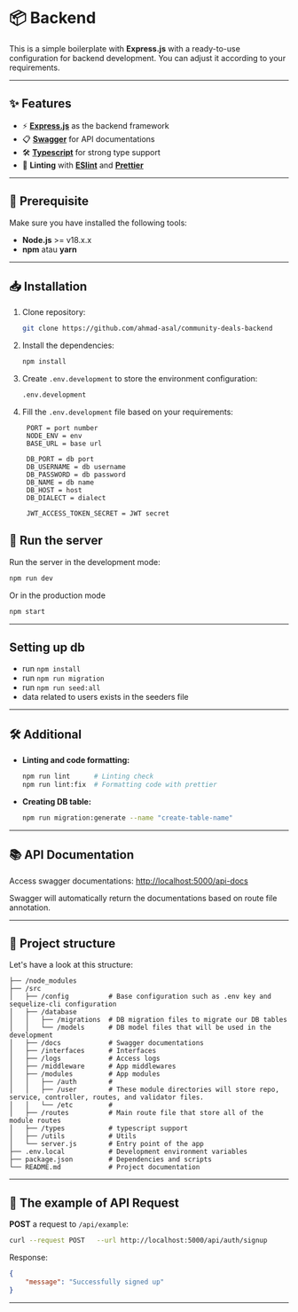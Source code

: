 
# 📦 Backend  

This is a simple boilerplate with **Express.js** with a ready-to-use configuration for backend development. You can adjust it according to your requirements.

---

## ✨ Features
- ⚡ [**Express.js**](https://expressjs.com/) as the backend framework
- 📋 [**Swagger**](https://swagger.io/docs/) for API documentations
- 🛠 [**Typescript**](https://www.typescriptlang.org/docs/) for strong type support
- 📄 **Linting** with [**ESlint**](https://eslint.org/docs/latest/) and [**Prettier**](https://prettier.io/docs/en/)

---

## 🚀 Prerequisite

Make sure you have installed the following tools:

- **Node.js** >= v18.x.x  
- **npm** atau **yarn**

---

## 📥 Installation

1. Clone repository:

   ```bash
   git clone https://github.com/ahmad-asal/community-deals-backend
   ```

2. Install the dependencies:

   ```bash
   npm install
   ```

3. Create `.env.development` to store the environment configuration:

   ```bash
   .env.development
   ```

4. Fill the `.env.development` file based on your requirements:

   ```
    PORT = port number
    NODE_ENV = env
    BASE_URL = base url
    
    DB_PORT = db port
    DB_USERNAME = db username
    DB_PASSWORD = db password
    DB_NAME = db name
    DB_HOST = host
    DB_DIALECT = dialect
    
    JWT_ACCESS_TOKEN_SECRET = JWT secret
   ```

## 🏃 Run the server

Run the server in the development mode:

```bash
npm run dev
```

Or in the production mode

```bash
npm start
```

---

## Setting up db

- run `npm install`
- run `npm run migration`
- run `npm run seed:all`
- data related to users exists in the seeders file
---

## 🛠 Additional

- **Linting and code formatting:**

  ```bash
  npm run lint      # Linting check
  npm run lint:fix  # Formatting code with prettier
  ```

- **Creating DB table:**

  ```bash
  npm run migration:generate --name "create-table-name"
  ```
---

## 📚 API Documentation

Access swagger documentations: [http://localhost:5000/api-docs](http://localhost:5000/api-docs)

Swagger will automatically return the documentations based on route file annotation.

---

## 📂 Project structure

Let's have a look at this structure:

```
├── /node_modules
├── /src                 
│   ├── /config          # Base configuration such as .env key and sequelize-cli configuration
│   ├── /database
│   │   ├── /migrations  # DB migration files to migrate our DB tables
│   │   └── /models      # DB model files that will be used in the development
│   ├── /docs            # Swagger documentations
│   ├── /interfaces      # Interfaces
│   ├── /logs            # Access logs
│   ├── /middleware      # App middlewares
│   ├── /modules         # App modules
│   │   ├── /auth        #    
│   │   ├── /user        # These module directories will store repo, service, controller, routes, and validator files.
│   │   └── /etc         #
│   ├── /routes          # Main route file that store all of the module routes 
│   ├── /types           # typescript support
│   ├── /utils           # Utils
│   └── server.js        # Entry point of the app
├── .env.local           # Development environment variables
├── package.json         # Dependencies and scripts
└── README.md            # Project documentation
```

---

## 🔗 The example of API Request

**POST** a request to `/api/example`:

```bash
curl --request POST   --url http://localhost:5000/api/auth/signup
```

Response:

```json
{
    "message": "Successfully signed up"
}
```

---


